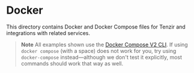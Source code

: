 # Docker

This directory contains Docker and Docker Compose files for Tenzir and
integrations with related services.

> **Note**
> All examples shown use the [Docker Compose V2 CLI][docker-compose-v2-cli]. If
> using `docker compose` (with a space) does not work for you, try using
> `docker-compose` instead—although we don't test it explicitly, most commands
> should work that way as well.

[docker-compose-v2-cli]: https://docs.docker.com/compose/#compose-v2-and-the-new-docker-compose-command
